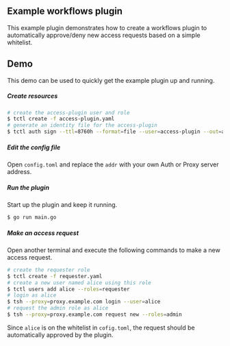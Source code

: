## Example workflows plugin

This example plugin demonstrates how to create a workflows plugin to automatically approve/deny new access requests based on a simple whitelist.

## Demo

This demo can be used to quickly get the example plugin up and running.

##### Create resources

```bash
# create the access-plugin user and role
$ tctl create -f access-plugin.yaml
# generate an identity file for the access-plugin
$ tctl auth sign --ttl=8760h --format=file --user=access-plugin --out=access-plugin-identity
```

##### Edit the config file

Open `config.toml` and replace the `addr` with your own Auth or Proxy server address.

##### Run the plugin

Start up the plugin and keep it running.

```bash
$ go run main.go
```

##### Make an access request

Open another terminal and execute the following commands to make a new access request.

```bash
# create the requester role
$ tctl create -f requester.yaml
# create a new user named alice using this role
$ tctl users add alice --roles=requester
# login as alice
$ tsh --proxy=proxy.example.com login --user=alice
# request the admin role as alice
$ tsh --proxy=proxy.example.com request new --roles=admin
```

Since `alice` is on the whitelist in `cofig.toml`, the request should be automatically approved by the plugin.